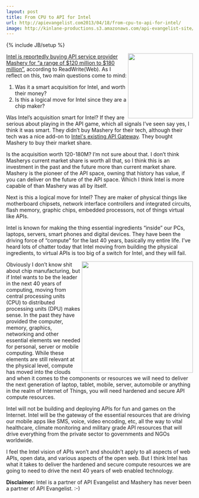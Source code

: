 ```yaml
---
layout: post
title: From CPU to API for Intel
url: http://apievangelist.com2013/04/18/from-cpu-to-api-for-intel/
image: http://kinlane-productions.s3.amazonaws.com/api-evangelist-site/blog/Intel-logo.jpg
---
```

{% include JB/setup %}<p>
     <a href="http://intel.com"><img src="https://s3.amazonaws.com/kinlane-productions/api-service-providers/intel/Intel-logo.jpg"  width="175" align="right" /></a>
</p>
<p>
     <a href="http://readwrite.com/2013/04/17/intel-acquires-mashery">Intel is reportedly buying API service provider Mashery for “a range of $120 million to $180 million”</a>, according to ReadWrite(Web). As I reflect on this, two main questions come to mind:
</p>
<ol class="mainlist">
     <li>Was it a smart acquisition for Intel, and worth their money?
     </li>
     <li>Is this a logical move for Intel since they are a chip maker?
     </li>
</ol>
<p>
     Was Intel’s acquisition smart for Intel? If they are serious about playing in the API game, which all signals I’ve seen say yes, I think it was smart. They didn’t buy Mashery for their tech, although their tech was a nice add-on to <a href="http://cloudsecurity.intel.com/">Intel's existing API Gateway</a>. They bought Mashery to buy their market share.
</p>
<p>
     Is the acquisition worth 120-180M? I’m not sure about that. I don’t think Masherys current market share is worth all that, so I think this is an investment in the past and the future more than current market share. Mashery is the pioneer of the API space, owning that history has value, if you can deliver on the future of the API space. Which I think Intel is more capable of than Mashery was all by itself.
</p>
<p>
     Next is this a logical move for Intel? They are maker of physical things like motherboard chipsets, network interface controllers and integrated circuits, flash memory, graphic chips, embedded processors, not of things virtual like APIs.
</p>
<p>
     Intel is known for making the thing essential ingredients “inside” our PCs, laptops, servers, smart phones and digital devices. They have been the driving force of “compute” for the last 40 years, basically my entire life. I’ve heard lots of chatter today that Intel moving from building the physical ingredients, to virtual APIs is too big of a switch for Intel, and they will fail.
</p>
<p>
     <a href="http://cloudsecurity.intel.com/" target="_blank"><img src="https://s3.amazonaws.com/kinlane-productions/api-service-providers/intel/intel-Expressway-Service-Gateway-Whiteboard.png"  width="300" align="right" /></a>
</p>
<p>
     Obviously I don’t know shit about chip manufacturing, but if Intel wants to be the leader in the next 40 years of computing, moving from central processing units (CPU) to distributed processing units (DPU) makes sense. In the past they have provided the computer, memory, graphics, networking and other essential elements we needed for personal, server or mobile computing. While these elements are still relevant at the physical level, compute has moved into the clouds and when it comes to the components or resources we will need to deliver the next generation of laptop, tablet, mobile, server, automobile or anything in the realm of Internet of Things, you will need hardened and secure API compute resources.
</p>
<p>
     Intel will not be building and deploying APIs for fun and games on the Internet. Intel will be the gateway of the essential resources that are driving our mobile apps like SMS, voice, video encoding, etc, all the way to vital healthcare, climate monitoring and military grade API resources that will drive everything from the private sector to governments and NGOs worldwide.
</p>
<p>
     I feel the Intel vision of APIs won’t and shouldn’t apply to all aspects of web APIs, open data, and various aspects of the open web. But I think Intel has what it takes to deliver the hardened and secure compute resources we are going to need to drive the next 40 years of web enabled technology.
</p>
<p>
     <strong>Disclaimer:</strong> Intel is a partner of API Evangelist and Mashery has never been a partner of API Evangelist. :-)
</p>
